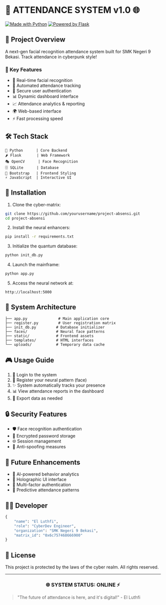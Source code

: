 # 🤖 ATTENDANCE SYSTEM v1.0 🌐

[![Made with Python](https://img.shields.io/badge/Made%20with-Python-1f425f.svg)](https://www.python.org/)
[![Powered by Flask](https://img.shields.io/badge/Powered%20by-Flask-000000?style=flat&logo=flask)](https://flask.palletsprojects.com/)

## 🔮 Project Overview

A next-gen facial recognition attendance system built for SMK Negeri 9 Bekasi. Track attendance in cyberpunk style! 

### 🌟 Key Features

- 📱 Real-time facial recognition
- 🎯 Automated attendance tracking
- 🔐 Secure user authentication
- 📊 Dynamic dashboard interface
- 📈 Attendance analytics & reporting
- 🌍 Web-based interface
- ⚡ Fast processing speed

## 🛠️ Tech Stack

```
🐍 Python      | Core Backend
🌶️ Flask       | Web Framework
🎭 OpenCV      | Face Recognition
🗄️ SQLite      | Database
🎨 Bootstrap   | Frontend Styling
⚡ JavaScript  | Interactive UI
```

## 🚀 Installation

1. Clone the cyber-matrix:
```bash
git clone https://github.com/yourusername/project-absensi.git
cd project-absensi
```

2. Install the neural enhancers:
```bash
pip install -r requirements.txt
```

3. Initialize the quantum database:
```bash
python init_db.py
```

4. Launch the mainframe:
```bash
python app.py
```

5. Access the neural network at:
```
http://localhost:5000
```

## 🔧 System Architecture

```
├── app.py              # Main application core
├── register.py         # User registration matrix
├── init_db.py         # Database initializer
├── faces/             # Neural face patterns
├── static/            # Frontend assets
├── templates/         # HTML interfaces
└── uploads/           # Temporary data cache
```

## 🎮 Usage Guide

1. 🔑 Login to the system
2. 📸 Register your neural pattern (face)
3. ✨ System automatically tracks your presence
4. 📊 View attendance reports in the dashboard
5. 💾 Export data as needed

## 🔒 Security Features

- 🛡️ Face recognition authentication
- 🔐 Encrypted password storage
- 🌐 Session management
- 🚫 Anti-spoofing measures

## 🌟 Future Enhancements

- 🤖 AI-powered behavior analytics
- 🌈 Holographic UI interface
- 🎯 Multi-factor authentication
- 🔮 Predictive attendance patterns

## 👨‍💻 Developer

```python
{
    "name": "El Luthfi",
    "role": "CyberDev Engineer",
    "organization": "SMK Negeri 9 Bekasi",
    "matrix_id": "0x6c757468666900"
}
```

## 📜 License

This project is protected by the laws of the cyber realm. All rights reserved.

---

<div align="center">

### 🌐 SYSTEM STATUS: ONLINE ⚡

</div>

> "The future of attendance is here, and it's digital!" - El Luthfi